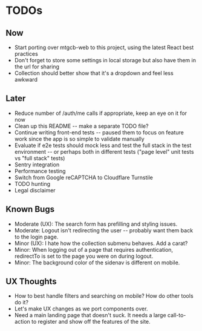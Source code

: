 # TODOs

## Now

- Start porting over mtgcb-web to this project, using the latest React best practices
- Don't forget to store some settings in local storage but also have them in the url for sharing
- Collection should better show that it's a dropdown and feel less awkward

## Later

- Reduce number of /auth/me calls if appropriate, keep an eye on it for now
- Clean up this README -- make a separate TODO file?
- Continue writing front-end tests -- paused them to focus on feature work since the app is so simple to validate manually
- Evaluate if e2e tests should mock less and test the full stack in the test environment -- or perhaps both in different tests ("page level" unit tests vs "full stack" tests)
- Sentry integration
- Performance testing
- Switch from Google reCAPTCHA to Cloudflare Turnstile
- TODO hunting
- Legal disclaimer

## Known Bugs

- Moderate (UX): The search form has prefilling and styling issues.
- Moderate: Logout isn't redirecting the user -- probably want them back to the login page.
- Minor (UX): I hate how the collection submenu behaves. Add a carat?
- Minor: When logging out of a page that requires authentication, redirectTo is set to the page you were on during logout.
- Minor: The background color of the sidenav is different on mobile.

## UX Thoughts

- How to best handle filters and searching on mobile? How do other tools do it?
- Let's make UX changes as we port components over.
- Need a main landing page that doesn't suck. It needs a large call-to-action to register and show off the features of the site.
